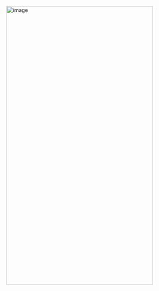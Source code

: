 <img width="394" height="749" alt="image" src="https://github.com/user-attachments/assets/0873c262-36d4-494c-922b-3a34d2bd39fa" />
